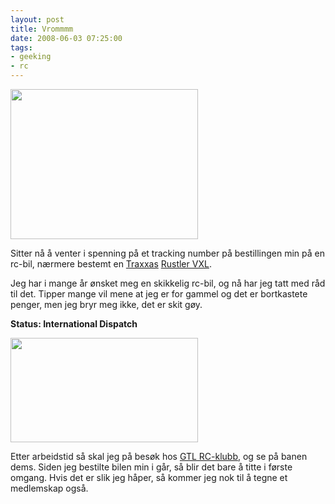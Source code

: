 ```yaml
---
layout: post
title: Vrommmm
date: 2008-06-03 07:25:00
tags: 
- geeking
- rc
---
```

<img src="http://pjatt.net/images/2008/06/tra3708-300x240.jpg" alt="" title="Traxxas Rustler VX" width="300" height="240" />

Sitter nå å venter i spenning på et tracking number på bestillingen min på en rc-bil, nærmere bestemt en <a href="http://www.traxxas.com/">Traxxas</a> <a href="http://www.traxxas.com/products/electric/rustler3708/trx_rustler.htm">Rustler VXL</a>. 

Jeg har i mange år ønsket meg en skikkelig rc-bil, og nå har jeg tatt med råd til det. Tipper mange vil mene at jeg er for gammel og det er bortkastete penger, men jeg bryr meg ikke, det er skit gøy.

**Status: International Dispatch**

<img src="http://pjatt.net/images/2008/06/rcklubben-300x167.png" alt="" title="GLT RC klubb" width="300" height="167" />

Etter arbeidstid så skal jeg på besøk hos <a href="http://www.rcklubben.no/">GTL RC-klubb</a>, og se på banen dems. Siden jeg bestilte bilen min i går, så blir det bare å titte i første omgang. Hvis det er slik jeg håper, så kommer jeg nok til å tegne et medlemskap også.